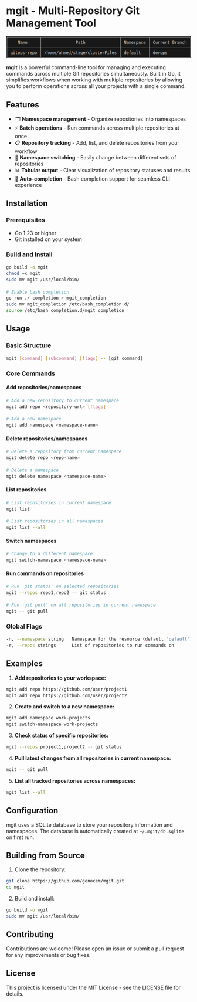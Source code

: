 # mgit - Multi-Repository Git Management Tool

![mgit preview](https://github.com/genocem/mgit/blob/main/image.png)

**mgit** is a powerful command-line tool for managing and executing commands across multiple Git repositories simultaneously. Built in Go, it simplifies workflows when working with multiple repositories by allowing you to perform operations across all your projects with a single command.

## Features

- 🗂️ **Namespace management** - Organize repositories into namespaces
- ⚡ **Batch operations** - Run commands across multiple repositories at once
- 📋 **Repository tracking** - Add, list, and delete repositories from your workflow
- 🔁 **Namespace switching** - Easily change between different sets of repositories
- 📊 **Tabular output** - Clear visualization of repository statuses and results
- 🔄 **Auto-completion** - Bash completion support for seamless CLI experience

## Installation

### Prerequisites
- Go 1.23 or higher
- Git installed on your system

### Build and Install
```bash
go build -o mgit
chmod +x mgit
sudo mv mgit /usr/local/bin/

# Enable bash completion
go run ./ completion > mgit_completion
sudo mv mgit_completion /etc/bash_completion.d/
source /etc/bash_completion.d/mgit_completion
```

## Usage

### Basic Structure
```bash
mgit [command] [subcommand] [flags] -- [git command]
```

### Core Commands

#### Add repositories/namespaces
```bash
# Add a new repository to current namespace
mgit add repo <repository-url> [flags]

# Add a new namespace
mgit add namespace <namespace-name>
```

#### Delete repositories/namespaces
```bash
# Delete a repository from current namespace
mgit delete repo <repo-name>

# Delete a namespace
mgit delete namespace <namespace-name>
```

#### List repositories
```bash
# List repositories in current namespace
mgit list

# List repositories in all namespaces
mgit list --all
```

#### Switch namespaces
```bash
# Change to a different namespace
mgit switch-namespace <namespace-name>
```

#### Run commands on repositories
```bash
# Run 'git status' on selected repositories
mgit --repos repo1,repo2 -- git status

# Run 'git pull' on all repositories in current namespace
mgit -- git pull
```

### Global Flags
```bash
-n, --namespace string   Namespace for the resource (default "default")
-r, --repos strings      List of repositories to run commands on
```

## Examples

1. **Add repositories to your workspace:**
```bash
mgit add repo https://github.com/user/project1
mgit add repo https://github.com/user/project2
```

2. **Create and switch to a new namespace:**
```bash
mgit add namespace work-projects
mgit switch-namespace work-projects
```

3. **Check status of specific repositories:**
```bash
mgit --repos project1,project2 -- git status
```

4. **Pull latest changes from all repositories in current namespace:**
```bash
mgit -- git pull
```

5. **List all tracked repositories across namespaces:**
```bash
mgit list --all
```

## Configuration

mgit uses a SQLite database to store your repository information and namespaces. The database is automatically created at `~/.mgit/db.sqlite` on first run.

## Building from Source

1. Clone the repository:
```bash
git clone https://github.com/genocem/mgit.git
cd mgit
```

2. Build and install:
```bash
go build -o mgit
sudo mv mgit /usr/local/bin/
```

## Contributing

Contributions are welcome! Please open an issue or submit a pull request for any improvements or bug fixes.

## License

This project is licensed under the MIT License - see the [LICENSE](LICENSE) file for details.